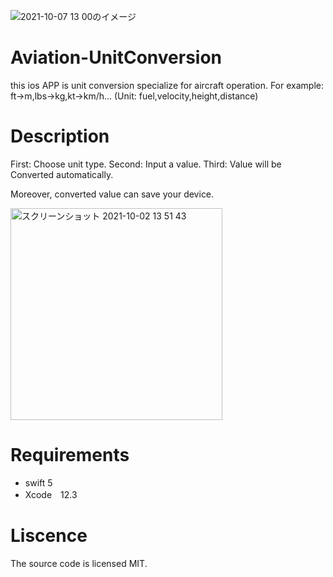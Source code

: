 ![2021-10-07 13 00のイメージ](https://user-images.githubusercontent.com/87939804/136319945-260e26b5-bea3-4450-97be-b9d9dc9cee1b.jpg)

# Aviation-UnitConversion
this ios APP is unit conversion specialize for aircraft operation.
For example: ft→m,lbs→kg,kt→km/h...
(Unit: fuel,velocity,height,distance)

# Description
First: Choose unit type.
Second: Input a value. 
Third: Value will be Converted automatically.

Moreover, converted value can save your device.

<img width="339" alt="スクリーンショット 2021-10-02 13 51 43" src="https://user-images.githubusercontent.com/87939804/136321638-6ebeb87f-1097-420b-92fc-60d3f6d41efd.png">


# Requirements
- swift 5
- Xcode　12.3


# Liscence
The source code is licensed MIT.
